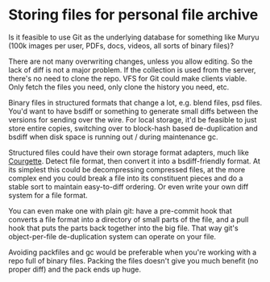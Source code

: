 # Storing files for personal file archive

Is it feasible to use Git as the underlying database for something like Muryu (100k images per user, PDFs, docs, videos, all sorts of binary files)?

There are not many overwriting changes, unless you allow editing. So the lack of diff is not a major problem. If the collection is used from the server, there's no need to clone the repo. VFS for Git could make clients viable. Only fetch the files you need, only clone the history you need, etc.

Binary files in structured formats that change a lot, e.g. blend files, psd files. You'd want to have bsdiff or something to generate small diffs between the versions for sending over the wire. For local storage, it'd be feasible to just store entire copies, switching over to block-hash based de-duplication and bsdiff when disk space is running out / during maintenance gc.

Structured files could have their own storage format adapters, much like [Courgette](https://chromium.googlesource.com/chromium/src/courgette/+/master). Detect file format, then convert it into a bsdiff-friendly format. At its simplest this could be decompressing compressed files, at the more complex end you could break a file into its constituent pieces and do a stable sort to maintain easy-to-diff ordering. Or even write your own diff system for a file format.

You can even make one with plain git: have a pre-commit hook that converts a file format into a directory of small parts of the file, and a pull hook that puts the parts back together into the big file. That way git's object-per-file de-duplication system can operate on your file.

Avoiding packfiles and gc would be preferable when you're working with a repo full of binary files. Packing the files doesn't give you much benefit (no proper diff) and the pack ends up huge.
